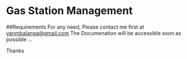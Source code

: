 # Gas Station Management

##Requirements
For any need, Please contact me first at yanmbalanga@gmail.com
The Documenation will be accessible soon as possible ...

Thanks